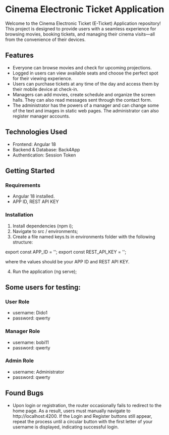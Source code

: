 # Cinema Electronic Ticket Application
Welcome to the Cinema Electronic Ticket (E-Ticket) Application repository! This project is designed to provide users with a seamless experience for browsing movies, booking tickets, and managing their cinema visits—all from the convenience of their devices.

## Features
- Everyone can browse movies and check for upcoming projections.
- Logged in users can view available seats and choose the perfect spot for their viewing experience.
- Users can purchase tickets at any time of the day and access them by their mobile device at check-in.
- Managers can add movies, create schedule and organize the screen halls. They can also read messages sent through the contact form.
- The administrator has the powers of a manager and can change some of the text and images in static web pages. The administrator can also register manager accounts.

## Technologies Used
- Frontend: Angular 18
- Backend & Database: Back4App
- Authentication: Session Token

## Getting Started

### Requirements
- Angular 18 installed.
- APP ID, REST API KEY

### Installation
1. Install dependencies (npm i);
2. Navigate to src / environments;
3. Create a file named keys.ts in environments folder with the following structure:

export const APP_ID = '';
export const  REST_API_KEY = '';

where the values should be your APP ID and REST API KEY.

4. Run the application (ng serve);

## Some users for testing:

### User Role
- username: Dido1
- password: qwerty

### Manager Role
- username: bobi11
- password: qwerty

### Admin Role
- username: Administrator
- password: qwerty

## Found Bugs
- Upon login or registration, the router occasionally fails to redirect to the home page. As a result, users must manually navigate to http://localhost:4200. If the Login and Register buttons still appear, repeat the process until a circular button with the first letter of your username is displayed, indicating successful login.